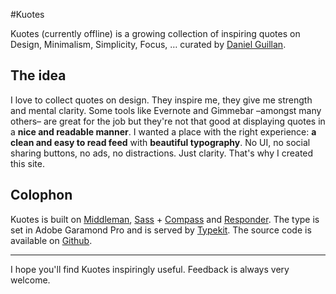 #Kuotes

Kuotes (currently offline) is a growing collection of inspiring quotes on Design, Minimalism, Simplicity, Focus, … curated by [Daniel Guillan](http://danielguillan.com).

## The idea

I love to collect quotes on design. They inspire me, they give me strength and mental clarity. Some tools like Evernote and Gimmebar –amongst many others– are great for the job but they're not that good at displaying quotes in a **nice and readable manner**. I wanted a place with the right experience: **a clean and easy to read feed** with **beautiful typography**. No UI, no social sharing buttons, no ads, no distractions. Just clarity. That's why I created this site.

## Colophon

Kuotes is built on [Middleman](http://middlemanapp.com// "Middleman – The static site generator behind kuot.es"), [Sass](http://sass-lang.com/ "SASS") + [Compass](http://compass-style.org/ "The Compass framework") and [Responder](https://github.com/danielguillan/responder "Responder - Magic media queries for your Compass project"). The type is set in Adobe Garamond Pro and is served by [Typekit](https://typekit.com/fonts/adobe-garamond-pro "Adobe Garamond Pro web font on Typekit"). The source code is available on [Github](https://github.com/danielguillan/kuotes "The Kuotes repo on Github").

---

I hope you'll find Kuotes inspiringly useful. Feedback is always very welcome.
